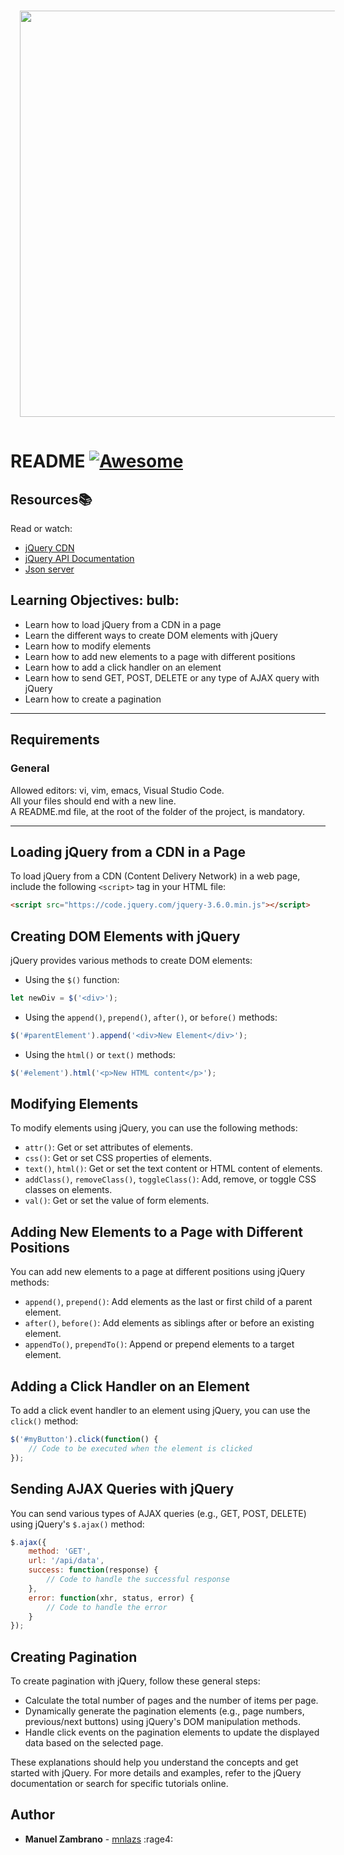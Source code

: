 <div align="center">
  <img src="images/felx.webp" width="650" style="margin: 15px;"/>
</div>


# README [![Awesome](https://cdn.jsdelivr.net/gh/sindresorhus/awesome@d7305f38d29fed78fa85652e3a63e154dd8e8829/media/badge.svg)](https://github.com/sindresorhus/awesome#readme)

## Resources:books:
Read or watch:
* [jQuery CDN](https://releases.jquery.com/)
* [jQuery API Documentation](https://api.jquery.com/)
* [Json server](https://github.com/typicode/json-server)

## Learning Objectives: bulb:

- Learn how to load jQuery from a CDN in a page
- Learn the different ways to create DOM elements with jQuery
- Learn how to modify elements
- Learn how to add new elements to a page with different positions
- Learn how to add a click handler on an element
- Learn how to send GET, POST, DELETE or any type of AJAX query with jQuery
- Learn how to create a pagination
---

## Requirements
### General
Allowed editors: vi, vim, emacs, Visual Studio Code.  
All your files should end with a new line.  
A README.md file, at the root of the folder of the project, is mandatory.  

---

## Loading jQuery from a CDN in a Page

To load jQuery from a CDN (Content Delivery Network) in a web page, include the following `<script>` tag in your HTML file:

```html
<script src="https://code.jquery.com/jquery-3.6.0.min.js"></script>
```

## Creating DOM Elements with jQuery

jQuery provides various methods to create DOM elements:

- Using the `$()` function:
```javascript
let newDiv = $('<div>');
```

- Using the `append()`, `prepend()`, `after()`, or `before()` methods:
```javascript
$('#parentElement').append('<div>New Element</div>');
```

- Using the `html()` or `text()` methods:
```javascript
$('#element').html('<p>New HTML content</p>');
```

## Modifying Elements

To modify elements using jQuery, you can use the following methods:

- `attr()`: Get or set attributes of elements.
- `css()`: Get or set CSS properties of elements.
- `text()`, `html()`: Get or set the text content or HTML content of elements.
- `addClass()`, `removeClass()`, `toggleClass()`: Add, remove, or toggle CSS classes on elements.
- `val()`: Get or set the value of form elements.

## Adding New Elements to a Page with Different Positions

You can add new elements to a page at different positions using jQuery methods:

- `append()`, `prepend()`: Add elements as the last or first child of a parent element.
- `after()`, `before()`: Add elements as siblings after or before an existing element.
- `appendTo()`, `prependTo()`: Append or prepend elements to a target element.

## Adding a Click Handler on an Element

To add a click event handler to an element using jQuery, you can use the `click()` method:

```javascript
$('#myButton').click(function() {
    // Code to be executed when the element is clicked
});
```

## Sending AJAX Queries with jQuery

You can send various types of AJAX queries (e.g., GET, POST, DELETE) using jQuery's `$.ajax()` method:

```javascript
$.ajax({
    method: 'GET',
    url: '/api/data',
    success: function(response) {
        // Code to handle the successful response
    },
    error: function(xhr, status, error) {
        // Code to handle the error
    }
});
```

## Creating Pagination

To create pagination with jQuery, follow these general steps:

- Calculate the total number of pages and the number of items per page.
- Dynamically generate the pagination elements (e.g., page numbers, previous/next buttons) using jQuery's DOM manipulation methods.
- Handle click events on the pagination elements to update the displayed data based on the selected page.

These explanations should help you understand the concepts and get started with jQuery. For more details and examples, refer to the jQuery documentation or search for specific tutorials online.
## Author
- **Manuel Zambrano** - [mnlazs](https://github.com/mnlazs) :rage4:
